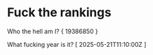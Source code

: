 # Fuck the rankings

Who the hell am I?
{ 19386850 }

What fucking year is it?
[ 2025-05-21T11:10:00Z ]
